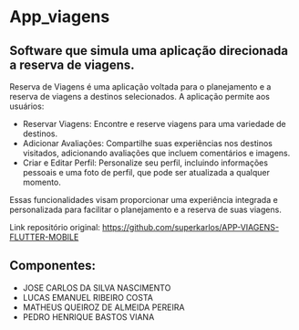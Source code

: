 # App_viagens

## Software que simula uma aplicação direcionada a reserva de viagens.

Reserva de Viagens é uma aplicação voltada para o planejamento e a reserva de viagens a destinos selecionados. A aplicação permite aos usuários:

* Reservar Viagens: Encontre e reserve viagens para uma variedade de destinos.
* Adicionar Avaliações: Compartilhe suas experiências nos destinos visitados, adicionando avaliações que incluem comentários e imagens.
* Criar e Editar Perfil: Personalize seu perfil, incluindo informações pessoais e uma foto de perfil, que pode ser atualizada a qualquer momento.

Essas funcionalidades visam proporcionar uma experiência integrada e personalizada para facilitar o planejamento e a reserva de suas viagens.

Link repositório original: https://github.com/superkarlos/APP-VIAGENS-FLUTTER-MOBILE

## Componentes:  

* JOSE CARLOS DA SILVA NASCIMENTO  
* LUCAS EMANUEL RIBEIRO COSTA  
* MATHEUS QUEIROZ DE ALMEIDA PEREIRA  
* PEDRO HENRIQUE BASTOS VIANA  

